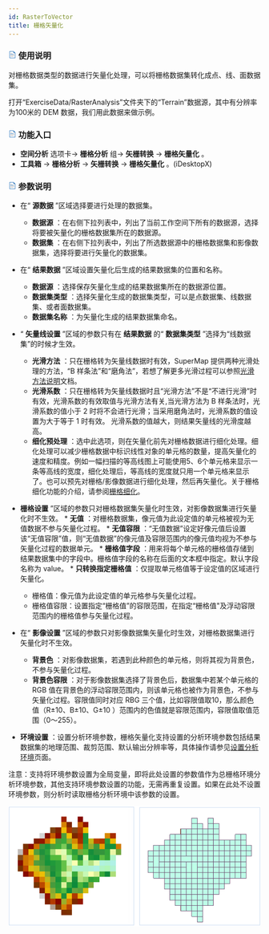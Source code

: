 ```yaml
---
id: RasterToVector
title: 栅格矢量化
---
```

### ![](../../img/read.gif) 使用说明

对栅格数据类型的数据进行矢量化处理，可以将栅格数据集转化成点、线、面数据集。

打开“ExerciseData/RasterAnalysis”文件夹下的“Terrain”数据源，其中有分辨率为100米的 DEM
数据，我们用此数据来做示例。

### ![](../../img/read.gif) 功能入口

  * **空间分析** 选项卡-> **栅格分析** 组-> **矢栅转换** -> **栅格矢量化** 。
  * **工具箱** -> **栅格分析** -> **矢栅转换** -> **栅格矢量化** 。(iDesktopX) 

### ![](../../img/read.gif) 参数说明

  * 在“ **源数据** ”区域选择要进行处理的数据集。 
    * **数据源** ：在右侧下拉列表中，列出了当前工作空间下所有的数据源，选择将要被矢量化的栅格数据集所在的数据源。
    * **数据集** ：在右侧下拉列表中，列出了所选数据源中的栅格数据集和影像数据集，选择将要进行矢量化的数据集。
  * 在“ **结果数据** ”区域设置矢量化后生成的结果数据集的位置和名称。 
    * **数据源** ：选择保存矢量化生成的结果数据集所在的数据源位置。
    * **数据集类型** ：选择矢量化生成的数据集类型，可以是点数据集、线数据集、或者面数据集。
    * **数据集名称** ：为矢量化生成的结果数据集命名。
  * “ **矢量线设置** ”区域的参数只有在 **结果数据** 的“ **数据集类型** ”选择为“线数据集”的时候才生效。 
    * **光滑方法** ：只在栅格转为矢量线数据时有效，SuperMap 提供两种光滑处理的方法，“B 样条法”和“磨角法”，若想了解更多光滑过程可以参照[光滑方法说明](../../DataProcessing/Vector/SmoothMeth)文档。
    * **光滑系数** ：只在栅格转为矢量线数据时且“光滑方法”不是“不进行光滑”时有效，光滑系数的有效取值与光滑方法有关,当光滑方法为 B 样条法时，光滑系数的值小于 2 时将不会进行光滑；当采用磨角法时，光滑系数的值设置为大于等于 1 时有效。 光滑系数的值越大，则结果矢量线的光滑度越高。
    * **细化预处理** ：选中此选项，则在矢量化前先对栅格数据进行细化处理。细化处理可以减少栅格数据中标识线性对象的单元格的数量，提高矢量化的速度和精度。例如一幅扫描的等高线图上可能使用5、6个单元格来显示一条等高线的宽度，细化处理后，等高线的宽度就只用一个单元格来显示了。也可以预先对栅格/影像数据进行细化处理，然后再矢量化。关于栅格细化功能的介绍，请参阅[栅格细化](ThinRaster)。

  *  **栅格设置** ”区域的参数只对栅格数据集矢量化时生效，对影像数据集进行矢量化时不生效。 
    * **无值** ：对栅格数据集，像元值为此设定值的单元格被视为无值数据不参与矢量化过程。
    * **无值容限** ：“无值数据”设定好像元值后设置该“无值容限”值，则“无值数据”的像元值及容限范围内的像元值均视为不参与矢量化过程的数据单元。
    * **栅格值字段** ：用来将每个单元格的栅格值存储到结果数据集中的字段中。栅格值字段的名称在后面的文本框中指定。默认字段名称为 value。
    * **只转换指定栅格值** ：仅提取单元格值等于设定值的区域进行矢量化。 
      * 栅格值：像元值为此设定值的单元格参与矢量化过程。
      * 栅格值容限：设置指定“栅格值”的容限范围，在指定“栅格值"及浮动容限范围内的栅格值参与矢量化过程。
  * 在“ **影像设置** ”区域的参数只对影像数据集矢量化时生效，对栅格数据集进行矢量化时不生效。 
    * **背景色** ：对影像数据集，若遇到此种颜色的单元格，则将其视为背景色，不参与矢量化过程。 
    * **背景色容限** ：对于影像数据集选择了背景色后，数据集中若某个单元格的 RGB 值在背景色的浮动容限范围内，则该单元格也被作为背景色，不参与矢量化过程。容限值同时对应 RBG 三个值，比如容限值取10，那么颜色值（R±10、B±10、G±10 ）范围内的色值就是容限范围内，容限值取值范围（0～255）。
  * **环境设置** ：设置分析环境参数，栅格矢量化支持设置的分析环境参数包括结果数据集的地理范围、裁剪范围、默认输出分辨率等，具体操作请参见[设置分析环境](../Raster/AnalystEnvironment)页面。 

注意：支持将环境参数设置为全局变量，即将此处设置的参数值作为总栅格环境分析环境参数，其他支持环境参数设置的功能，无需再重复设置。如果在此处不设置环境参数，则分析时读取栅格分析环境中该参数的设置。

![](img/RasterToVectorResult.png)  